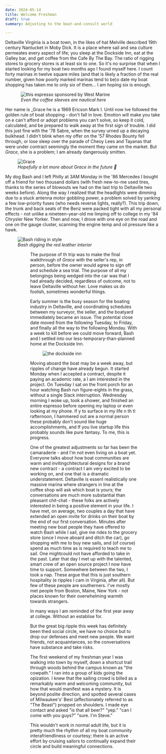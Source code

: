 ```yaml
---
date: 2024-05-14
title: Welcome Freshman
draft: true
summary: Adjusting to the boat-and-consult world

---
```


Deltaville Virginia is a boat town, in the likes of hat Melville described 19th century Nantucket in Moby Dick. It is a place where sail and sea culture permeates every aspect of life; you sleep at the Dockside Inn, eat at the Galley bar, and get coffee from the Cafe By The Bay. The ratio of rigging stores to grocery stores is at least six to one. So it's no surprise that when I started looking for my boat two months ago I found myself here. I count forty marinas in twelve square miles (and that is likely a fraction of the real number, given how poorly marked marinas tend to be)o date my boat shopping has taken me to only six of them... I am hoping six is enough.

<figure style="width:80%; margin:auto;">
<img src="/images/cafe_by_the_bay.png" alt="this espresso sponsored by West Marine"/>
<figcaption><i>Even the coffee sleeves are nautical here</i></figcaption>
</figure>

Her name is _Grace he is a 1969 Ericson Mark I. Until now Ive followed the golden rule of boat shopping - don't fall in love. Emotion will make you take on e can't afford or adopt problems you can't solve, so keep it cold, calculated, and be prepared to walk away at the first sign of trouble. I did this just fine with the '78 Sabre, when the survey urned up a decaying bulkhead. I didn't blink when my offer on the '57 Rhodes Bounty fell through, or lose sleep over the parade of Cheoy Lees and Tayanas that were under contract seemingly the moment they came on the market. But _Grace_, she is a problem; I am already dangerously smitten.
<figure>
<img src="/images/grace.png" alt="Grace"/>
<figcaption><i>Hopefully a lot more about Grace in the future 🤞</i></figcaption>
</figure>

My dog Bash and I left Philly at 3AM Monday in the '86 Mercedes I bought off a friend for two thousand dollars (with fresh new-to-me used tires, thanks to the series of blowouts we had on the last trip to Deltaville two weeks before). Along the way I realized that the headlights were dimming due to a stuck antenna motor gobbling power, a problem solved by yanking a few low-priority fuses (who needs reverse lights, really?). This trip down, the trunk and back seats of the Benz were packed tight with all my personal effects - not unlike a nineteen-year-old me limping off to college in my '84 Chrysler New Yorker. Then and now, I drove with one eye on the road and one on the gauge cluster,  scanning the engine temp and oil pressure like a hawk.

<figure>
<img src="/images/bash_in_benz.png" alt="Bash riding in style"/>
<figcaption><i>Bash digging the red leather interior</i></figcaption>
<figure>

The purpose of th trip was to make the final walkthrough of _Grace_ with the seller's rep, in person, before the owner would agree to sign off and schedule a sea trial. The purpose of all my belongings being wedged into the car was that I had already decided, regardless of outcome, not to leave Deltaville without her. Love makes us do foolish, sometimes wonderful things.

Early summer is the busy season for the boating industry in Deltaville, and coordinating schedules between my surveyor, the seller, and the boatyard immediately became an issue. The potential close date moved from the following Tuesday, to Friday, and finally all the way to the following Monday. With a week to kill before we could move forward, Bash and I settled into our less-temporary-than-planned home at the Dockside Inn.

<figure>
<img src="/images/dockside.png" alt="the dockside inn"/>
</figure>

Moving aboard the boat may be a week away, but ripples of change have already begun. It started Monday when I accepted a contract, despite it paying an academic rate, a I am interested in the project. On Tuesday I sat on the front porch for an hour watching Bash run figure-eights in the grass, without a single Slack interruption. Wednesday morning I woke up, took a shower, and finished an entire espresso before opening my laptop or even looking at my phone. If y to surface in my life  n th tl rafternoon, I hammered out are a normal person these probably don't sound like huge accomplishments, and If you live startup life this probably sounds like pure fantasy. To me, this is progress.

One of the greatest adjustments so far has been the camaraderie - and I'm not even living on a boat yet. Everyone talks about how boat communities are warm and invitingchitectural designs for a brand new contract - a contract I am very excited to be working on, and one that is a dramatic understatement. Deltaville is essenI realistically one massive marina where strangers in line at the coffee shop will ask which boat is yours; the conversations are much more substantial than pleasant chit-chat - these folks are actively interested in being a positive element in your life. I have met, on average, two couples a day that have extended an open invite for drinks on their boat by the end of our first conversation. Minutes after meeting new boat people they have offered to watch Bash while I sail, give me rides to the grocery store (once I move aboard and ditch the car), go shopping with me to buy new sails, and (of course) spend as much time as is required to teach me to sail. One mightcould not have afforded to take in the past. Later that day I met up with the talented, smart crew of an open source project I now have time to support. Somewhere between the two, I took a nap. These argue that this is just southern hospitality (e ripples I cam in Virginia, after all). But few of these people are southerners. I've mostly met people from Boston, Maine, New York - not places known for their overwhelming warmth towards strangers.

In many ways I am reminded of the first year away at college. Without an establise for.

But the great big ripple this week has definitely been thed social circle, we have no choice but to drop our defenses and meet new people. We want friends, not acquaintances, so the conversations have substance and take risks.

The first weekend of my freshman year I was walking into town by myself, down a shortcut trail through woods behind the campus known as "the cowpath." I ran into a group of kids going the opization. I knew that the sailing crowd is billed as a remarkably warm and welcoming community, but how that would manifest was a mystery. It is beyond poslite direction, and spotted several cases of Milwaukee's' Best (affectionately referred to as "The Beast") propped on shoulders. I made eye contact and asked "is that all beer?"
"yep."
"can I come with you guys?"
"sure. I'm Steve."

This wouldn't work in normal adult life, but it is pretty much the rhythm of all my boat community interafriendliness or courtesy; there is an active effort by cruising sailors to continually expand their circle and build meaningful connections.


<!--stackedit_data:
eyJoaXN0b3J5IjpbNjE3OTU0NzUsNjU5NTg1Mzc1LC0xNjc4ND
c3ODA2LDkyNjE2NTk0Nl19
-->